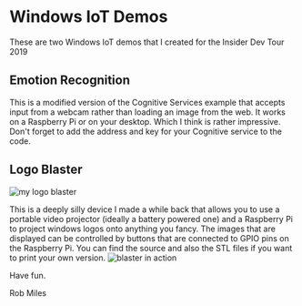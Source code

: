 # Windows IoT Demos

These are two Windows IoT demos that I created for the Insider Dev Tour 2019

## Emotion Recognition
This is a modified version of the Cognitive Services example that accepts input from a webcam rather than loading an image from the web. It works on a Raspberry Pi or on your desktop. Which I think is rather impressive. Don't forget to add the address and key for your Cognitive service to the code. 

## Logo Blaster

![my logo blaster](https://static1.squarespace.com/static/5019271be4b0807297e8f404/t/55b8d58fe4b041851ef4789f/1438176663716/?format=750w)

This is a deeply silly device I made a while back that allows you to use a portable video projector (ideally a battery powered one) and a Raspberry Pi to project windows logos onto anything you fancy. The images that are displayed can be controlled by buttons that are connected to GPIO pins on the Raspberry Pi. You can find the source and also the STL files if you want to print your own version.
![blaster in action](https://static1.squarespace.com/static/5019271be4b0807297e8f404/t/55b8d551e4b09065f4187b68/1438176596334/?format=750w)

Have fun.

Rob Miles